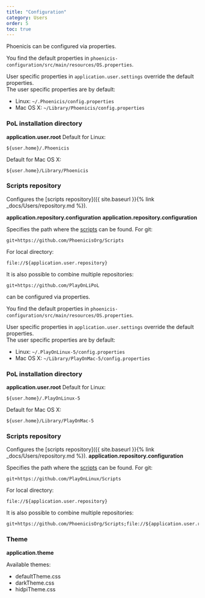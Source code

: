 ```yaml
---
title: "Configuration"
category: Users
order: 5
toc: true
---
```


Phoenicis can be configured via properties. 

You find the default properties in `phoenicis-configuration/src/main/resources/OS.properties`. 

User specific properties in `application.user.settings` override the default properties.<br>
The user specific properties are by default:
- Linux: `~/.Phoenicis/config.properties`
- Mac OS X: `~/Library/Phoenicis/config.properties`

### PoL installation directory
__application.user.root__
Default for Linux:
```
${user.home}/.Phoenicis
```
Default for Mac OS X:
```
${user.home}/Library/Phoenicis
```

### Scripts repository
Configures the [scripts repository]({{ site.baseurl }}{% link _docs/Users/repository.md %}).

__application.repository.configuration__
__application.repository.configuration__

Specifies the path where the [scripts](https://github.com/PhoenicisOrg/Scripts) can be found.
For git:
```
git+https://github.com/PhoenicisOrg/Scripts
```
For local directory:
```
file://${application.user.repository}
```
It is also possible to combine multiple repositories:
```
git+https://github.com/PlayOnLiPoL
```
can be configured via properties. 

You find the default properties in `phoenicis-configuration/src/main/resources/OS.properties`. 

User specific properties in `application.user.settings` override the default properties.<br>
The user specific properties are by default:
- Linux: `~/.PlayOnLinux-5/config.properties`
- Mac OS X: `~/Library/PlayOnMac-5/config.properties`

### PoL installation directory
__application.user.root__
Default for Linux:
```
${user.home}/.PlayOnLinux-5
```
Default for Mac OS X:
```
${user.home}/Library/PlayOnMac-5
```

### Scripts repository

Configures the [scripts repository]({{ site.baseurl }}{% link _docs/Users/repository.md %}).
__application.repository.configuration__

Specifies the path where the [scripts](https://github.com/PlayOnLinux/Scripts) can be found.
For git:
```
git+https://github.com/PlayOnLinux/Scripts
```
For local directory:
```
file://${application.user.repository}
```
It is also possible to combine multiple repositories:
```
git+https://github.com/PhoenicisOrg/Scripts;file://${application.user.repository}
```

### Theme
__application.theme__

Available themes:
- defaultTheme.css
- darkTheme.css
- hidpiTheme.css
